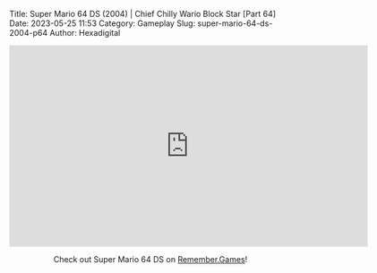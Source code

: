 Title: Super Mario 64 DS (2004) | Chief Chilly Wario Block Star [Part 64]
Date: 2023-05-25 11:53
Category: Gameplay
Slug: super-mario-64-ds-2004-p64
Author: Hexadigital

<center><iframe src="https://www.youtube.com/embed/O4kyWutMUVY?feature=oembed" allow="accelerometer; autoplay; encrypted-media; gyroscope; picture-in-picture" width="640" height="360" frameborder="0"></iframe>

Check out Super Mario 64 DS on [Remember.Games](https://remember.games/game/2250/super-mario-64-ds/)!</center>